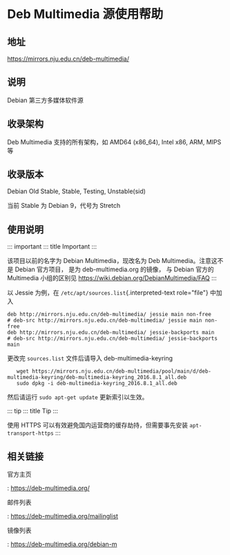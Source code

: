 # Deb Multimedia 源使用帮助

## 地址

<https://mirrors.nju.edu.cn/deb-multimedia/>

## 说明

Debian 第三方多媒体软件源

## 收录架构

Deb Multimedia 支持的所有架构，如 AMD64 (x86_64), Intel x86, ARM, MIPS
等

## 收录版本

Debian Old Stable, Stable, Testing, Unstable(sid)

当前 Stable 为 Debian 9，代号为 Stretch

## 使用说明

::: important
::: title
Important
:::

该项目以前的名字为 Debian Multimedia，现改名为 Deb
Multimedia。注意这不是 Debian 官方项目， 是为 deb-multimedia.org
的镜像， 与 Debian 官方的 Multimedia 小组的区别见
<https://wiki.debian.org/DebianMultimedia/FAQ>
:::

以 Jessie 为例，在 `/etc/apt/sources.list`{.interpreted-text
role="file"} 中加入

    deb http://mirrors.nju.edu.cn/deb-multimedia/ jessie main non-free
    # deb-src http://mirrors.nju.edu.cn/deb-multimedia/ jessie main non-free
    deb http://mirrors.nju.edu.cn/deb-multimedia/ jessie-backports main
    # deb-src http://mirrors.nju.edu.cn/deb-multimedia/ jessie-backports main

更改完 `sources.list`  文件后请导入
deb-multimedia-keyring

       wget https://mirrors.nju.edu.cn/deb-multimedia/pool/main/d/deb-multimedia-keyring/deb-multimedia-keyring_2016.8.1_all.deb
       sudo dpkg -i deb-multimedia-keyring_2016.8.1_all.deb

然后请运行 `sudo apt-get update` 更新索引以生效。

::: tip
::: title
Tip
:::

使用 HTTPS 可以有效避免国内运营商的缓存劫持，但需要事先安装
`apt-transport-https`
:::

## 相关链接

官方主页

:   <https://deb-multimedia.org/>

邮件列表

:   <https://deb-multimedia.org/mailinglist>

镜像列表

:   <https://deb-multimedia.org/debian-m>
